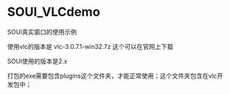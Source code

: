 # SOUI_VLCdemo
SOUI真实窗口的使用示例

使用vlc的版本是 vlc-3.0.7.1-win32.7z 这个可以在官网上下载

SOUI使用的版本是2.x

打包的exe需要包含plugins这个文件夹，才能正常使用；这个文件夹包含在vlc开发包中；
